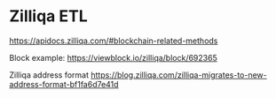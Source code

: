 # Zilliqa ETL

https://apidocs.zilliqa.com/#blockchain-related-methods

Block example: https://viewblock.io/zilliqa/block/692365

Zilliqa address format https://blog.zilliqa.com/zilliqa-migrates-to-new-address-format-bf1fa6d7e41d